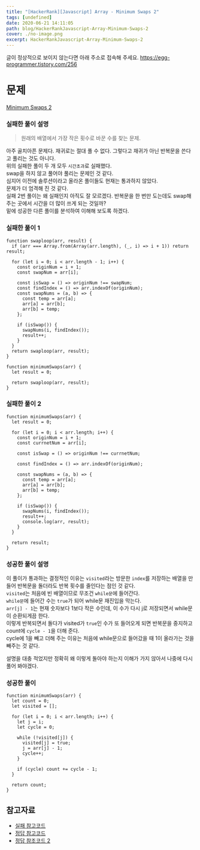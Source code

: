 ```yaml
---
title: "[HackerRank][Javascript] Array - Minimum Swaps 2"
tags: [undefined]
date: 2020-06-21 14:11:05
path: blog/HackerRankJavascript-Array-Minimum-Swaps-2
cover: ./no-image.png
excerpt: HackerRankJavascript-Array-Minimum-Swaps-2
---
```

글이 정상적으로 보이지 않는다면 아래 주소로 접속해 주세요.
https://egg-programmer.tistory.com/256
# 문제

[Minimum Swaps 2](https://www.hackerrank.com/challenges/minimum-swaps-2/problem?h_l=interview&amp;playlist_slugs%5B%5D=interview-preparation-kit&amp;playlist_slugs%5B%5D=arrays)

### 실패한 풀이 설명

>  
> 원래의 배열에서 가장 작은 횟수로 바꾼 수를 찾는 문제.
> 

아주 골치아픈 문제다. 재귀로는 절대 풀 수 없다. 그렇다고 재귀가 아닌 반복문을 쓴다고 풀리는 것도 아니다.  
위의 실패한 풀이 두 개 모두 `` 시간초과 ``로 실패했다.  
swap을 하지 않고 풀어야 풀리는 문제인 것 같다.  
심지어 이전에 솔루션이라고 올라온 풀이들도 현재는 통과하지 않았다.  
문제가 더 엄격해 진 것 같다.  
실패 2번 풀이는 왜 실패인지 아직도 잘 모르겠다. 반복문을 한 번만 도는데도 swap해 주는 곳에서 시간을 더 많이 쓰게 되는 것일까?  
밑에 성공한 다른 풀이를 분석하여 이해해 보도록 하겠다.

### 실패한 풀이 1

<pre><code class="language-js">function swaploop(arr, result) {
  if (arr === Array.from(Array(arr.length), (_, i) =&gt; i + 1)) return result;

  for (let i = 0; i &lt; arr.length - 1; i++) {
    const originNum = i + 1;
    const swapNum = arr[i];

    const isSwap = () =&gt; originNum !== swapNum;
    const findIndex = () =&gt; arr.indexOf(originNum);
    const swapNums = (a, b) =&gt; {
      const temp = arr[a];
      arr[a] = arr[b];
      arr[b] = temp;
    };

    if (isSwap()) {
      swapNums(i, findIndex());
      result++;
    }
  }
  return swaploop(arr, result);
}

function minimumSwaps(arr) {
  let result = 0;

  return swaploop(arr, result);
}</code></pre>

### 실패한 풀이 2

<pre><code class="language-js">function minimumSwaps(arr) {
  let result = 0;

  for (let i = 0; i &lt; arr.length; i++) {
    const originNum = i + 1;
    const currnetNum = arr[i];

    const isSwap = () =&gt; originNum !== currnetNum;

    const findIndex = () =&gt; arr.indexOf(originNum);

    const swapNums = (a, b) =&gt; {
      const temp = arr[a];
      arr[a] = arr[b];
      arr[b] = temp;
    };

    if (isSwap()) {
      swapNums(i, findIndex());
      result++;
      console.log(arr, result);
    }
  }

  return result;
}</code></pre>

### 성공한 풀이 설명

이 풀이가 통과하는 결정적인 이유는 `` visited ``라는 방문한 `` index ``를 저장하는 배열을 만들어 반복문을 돌더라도 반복 횟수를 줄인다는 점인 것 같다.  
`` visited ``는 처음에 빈 배열이므로 무조건 `` while문 ``에 들어간다.  
`` while문 ``에 들어간 수는 `` true ``가 되어 while문 재진입을 막는다.  
`` arr[j] - 1 ``는 현재 숫자보다 1보다 작은 수인데, 이 수가 다시 j로 저장되면서 while문이 순환되게끔 한다.  
이렇게 반복되면서 돌다가 visited가 `` true ``인 수가 또 들어오게 되면 반복문을 중지하고 count에 `` cycle - 1 ``을 더해 준다.  
cycle에 1을 빼고 더해 주는 이유는 처음에 while문으로 들어갔을 때 1이 올라가는 것을 빼주는 것 같다.

설명을 대충 적었지만 정확히 왜 이렇게 돌아야 하는지 이해가 가지 않아서 나중에 다시 풀어 봐야겠다.

### 성공한 풀이

<pre><code class="language-js">function minimumSwaps(arr) {
  let count = 0;
  let visited = [];

  for (let i = 0; i &lt; arr.length; i++) {
    let j = i;
    let cycle = 0;

    while (!visited[j]) {
      visited[j] = true;
      j = arr[j] - 1;
      cycle++;
    }

    if (cycle) count += cycle - 1;
  }

  return count;
}</code></pre>

## 참고자료

*   [실패 참고코드](https://stoilsky.com/js-array-performance/)
*   [정답 참고코드](https://medium.com/@aman.sharma163/minimum-swaps-2-ea7083cbee77)
*   [정답 참조코드 2](https://stackoverflow.com/questions/55210162/minimum-number-of-swaps-to-sort-an-array)